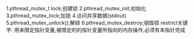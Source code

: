 1.pthread_mutex_t lock;创建锁
2.pthread_mutex_init;初始化
3.pthread_mutex_lock;加锁
4.访问共享数据(stdout)
5.pthread_mutex_unlock();解锁
6.pthread_mutex_destroy;销毁锁
restrict关键字:
    用来限定指针变量,被限定的的指针变量所指向的内存操作,必须有本指针完成